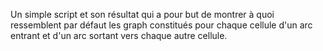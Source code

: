 Un simple script et son résultat qui a pour but de montrer à quoi ressemblent par défaut les graph constitués pour chaque cellule d'un arc entrant et d'un arc sortant vers chaque autre cellule.
